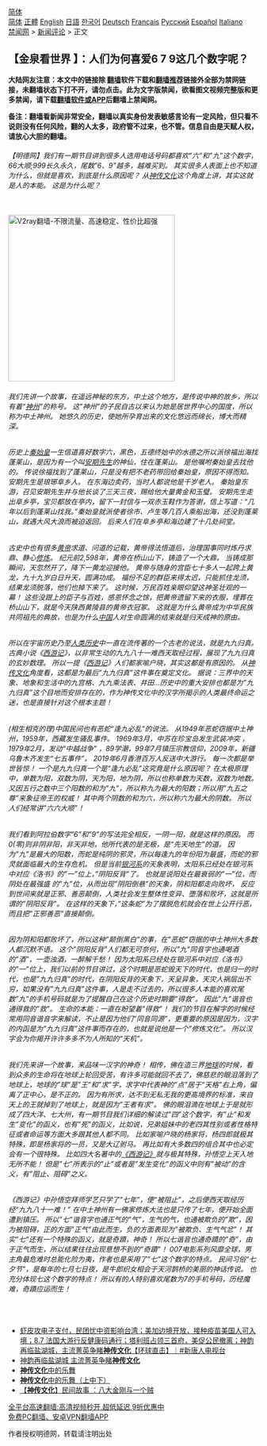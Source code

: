  <!-- 面包屑导航 --> <div class="breadcrumb"><!-- GTranslate: https://gtranslate.io/ -->  <div class="switcher notranslate">  <div class="selected">  <a href="#" onclick="return false;"> 简体</a>  </div>  <div class="option">  <a href="https://www.bannedbook.org" onclick="doGTranslate('zh-CN|zh-CN');jQuery('div.switcher div.selected a').html(jQuery(this).html());return false;" title="简体中文" class="nturl selected"> 简体</a>  <a href="https://www.bannedbook.org/zh-tw/" onclick="doGTranslate('zh-CN|zh-TW');jQuery('div.switcher div.selected a').html(jQuery(this).html());return false;" title="繁體中文" class="nturl"> 正體</a>  <a href="https://www.bannedbook.org/en/" onclick="doGTranslate('zh-CN|en');jQuery('div.switcher div.selected a').html(jQuery(this).html());return false;" title="English" class="nturl"> English</a>  <a href="https://www.bannedbook.org/ja/" onclick="doGTranslate('zh-CN|ja');jQuery('div.switcher div.selected a').html(jQuery(this).html());return false;" title="日本語" class="nturl"> 日語</a>  <a href="https://www.bannedbook.org/ko/" onclick="doGTranslate('zh-CN|ko');jQuery('div.switcher div.selected a').html(jQuery(this).html());return false;" title="한국어" class="nturl"> 한국어</a>  <a href="https://www.bannedbook.org/de/" onclick="doGTranslate('zh-CN|de');jQuery('div.switcher div.selected a').html(jQuery(this).html());return false;" title="Deutsch" class="nturl"> Deutsch</a>  <a href="https://www.bannedbook.org/fr/" onclick="doGTranslate('zh-CN|fr');jQuery('div.switcher div.selected a').html(jQuery(this).html());return false;" title="Français" class="nturl"> Français</a>  <a href="https://www.bannedbook.org/ru/" onclick="doGTranslate('zh-CN|ru');jQuery('div.switcher div.selected a').html(jQuery(this).html());return false;" title="Русский" class="nturl"> Русский</a>  <a href="https://www.bannedbook.org/es/" onclick="doGTranslate('zh-CN|es');jQuery('div.switcher div.selected a').html(jQuery(this).html());return false;" title="Español" class="nturl"> Español</a>  <a href="https://www.bannedbook.org/it/" onclick="doGTranslate('zh-CN|it');jQuery('div.switcher div.selected a').html(jQuery(this).html());return false;" title="Italiano" class="nturl"> Italiano</a>  </div>  </div>      <div class='breadcrumb-sub'><!-- Breadcrumb NavXT 6.3.0 --> <a href="https://www.bannedbook.org/" class="home">禁闻网</a> &gt; <a href="https://www.bannedbook.org/bnews/comments/" class="category">新闻评论</a> &gt; 正文</div></div><h2>【金泉看世界 】：人们为何喜爱6 7 9这几个数字呢？</h2> <p class="notice"><b>大陆网友注意：本文中的链接除 <a href="https://github.com/bannedbook/fanqiang" >翻墙</a>软件下载和<a href="https://github.com/killgcd/justmysocks/blob/master/README.md">翻墙推荐</a>链接外全部为禁网链接，未翻墙状态下打不开，请勿点击。此为文字版禁闻，欲看图文视频完整版和更多禁闻，请下载<a href="https://github.com/bannedbook/fanqiang">翻墙软件或APP</a>后翻墙上禁闻网。</p><p>备注：翻墙看新闻非常安全，翻墙以真实身份发表敏感言论有一定风险，但只看不说则没有任何风险，翻的人太多，政府管不过来，也不管。信息自由是天赋人权，请放心大胆的翻墙。</b></p>  <div class="entry"> <p>              <a href="https://i2.wp.com/upload-images-bucket-v64rleca837do.s3.eu-west-1.amazonaws.com/wp-content/uploads/2021/08/18141125/%E9%80%A2%E4%B9%9D%E5%BF%85%E4%B9%B1.jpg?fit=1920%2C1047&#038;ssl=1" data-caption=""></a>                            </p> <h6>【明德网】我们有一期节目讲到很多人选用电话号码都喜欢”六”和”九”这个数字，66大顺;999长久永久，尾数”6、9”越多，越难买到。 其实很多人表面上也不知道为什么，但就是喜欢，到底是什么原因呢？ 从<span class='wp_keywordlink'><a href="https://www.bannedbook.org/forum3/topic152.html" title="神传文化" target="_blank">神传文化</a></span>这个角度上讲，其实这就是人的本能。 这是为什么呢？</h6> <p></p>  <p><br/><a href="https://github.com/bannedbook/fanqiang/wiki/V2ray%E6%9C%BA%E5%9C%BA"><img src="https://raw.githubusercontent.com/bannedbook/fanqiang/master/v2ss/images/v2free.jpg" width="336" alt="V2ray翻墙-不限流量、高速稳定、性价比超强"></a><br/></p> <h6>我们先讲一个故事，在遥远神秘的东方，中土这个地方，是传说中神的故乡，所以有着“<a href="https://www.bannedbook.org/bnews/tag/%e7%a5%9e%e5%b7%9e/" class="st_tag internal_tag" rel="tag" title="标签 神州 下的日志">神州</a>”的称号。 这”神州”的子民自古以来认为她是居世界中心的国度，所以称为中土神州。 她悠久的历史，使她所孕育出来的文化悠远而绵长，博大而精深。</h6> <h6>历史上<a href="https://www.bannedbook.org/bnews/tag/%e7%a7%a6%e5%a7%8b%e7%9a%87/" class="st_tag internal_tag" rel="tag" title="标签 秦始皇 下的日志">秦始皇</a>一生信道喜好数字六，黑色，五德终始中的水德之所以派徐福出海找蓬莱山，是因为有一个叫<a href="https://www.bannedbook.org/bnews/tag/%e5%ae%89%e6%9c%9f%e5%85%88%e7%94%9f/" class="st_tag internal_tag" rel="tag" title="标签 安期先生 下的日志">安期先生</a>的神仙，住在蓬莱山。 是他嘱咐秦始皇去找他的。 传说徐福找到了蓬莱山，只是没有把不老药带回给秦始皇，原因不得而知。 安期先生是琅琊阜乡人。 在东海边卖药，当时人都说他是千岁老人。 秦始皇东游，召见安期先生并与他长谈了三天三夜，赐给他大量黄金和玉璧。 安期先生走出阜乡亭，宝贝都放在亭内，留下一封信与一双赤玉鞋作为答谢，信上写道：“几年以后到蓬莱山找我。”秦始皇就派使者徐市、卢生等几百人乘船出海，还没到蓬莱山，就遇大风大浪而被迫返回。 后来人们在阜乡亭和海边建了十几处祠堂。</h6> <h6>古史中也有很多<a href="https://www.bannedbook.org/bnews/tag/%E9%BB%84%E5%B8%9D/" class="st_tag internal_tag" rel="tag" title="标签 黄帝 下的日志">黄帝</a>求道、问道的记载，黄帝得法悟道后，治理国事同时炼丹求鼎、静心<span class='wp_keywordlink'><a href="https://www.qi-gong.me/" title="气功修炼网" target="_blank">修炼</a></span>。 纪元前2,598年，黄帝在桥山山下，铸造了一个大鼎。 当铸成那瞬间，天忽然开了，降下一黄龙迎接他。 黄帝与随身的宫臣七十多人一起跨上黄龙，九十九岁白日升天，圆满功成。 福份不足的群臣来得太迟，只能抓住龙须，结果龙须脱落，他们也掉下来了。 这时候，万民百姓亲眼仰望这神圣壮观的一幕！ 这些没跟上的臣子与百姓，感恩怀念之馀，把黄帝遗留下来的衣服，埋葬在桥山山下，就是今天陕西黄陵县的黄帝衣冠冢。 这就是为什么黄帝成为中华民族共同祖先的典故，也是为什么<span class='wp_keywordlink_affiliate'><a href="https://www.bannedbook.org/" title="中国" target="_blank">中国</a></span>人对生命圆满的结束就是归天成神的原由。</h6> <h6>所以在宇宙历史乃至<span class='wp_keywordlink'><a href="https://www.bannedbook.org/forum3/topic1750.html" title="考古学禁区-被掩藏的人类历史" target="_blank">人类历史</a></span>中一直在流传著的一个古老的说法，就是九九归真。 古典小说《<span class='wp_keywordlink'><a href="https://www.bannedbook.org/forum24/topic1503.html" title="深度揭秘《西游记》蕴含的玄机" target="_blank">西游记</a></span>》，以非常生动的九九八十一难西天取经过程，展现了九九归真的玄妙数理。 所以一提《<a href="https://www.bannedbook.org/bnews/tag/%e8%a5%bf%e6%b8%b8%e8%ae%b0/" class="st_tag internal_tag" rel="tag" title="标签 西游记 下的日志">西游记</a>》人们都家喻户晓，其实这都是有原因的。 从<a href="https://www.bannedbook.org/bnews/tag/%e7%a5%9e%e4%bc%a0%e6%96%87%e5%8c%96/" class="st_tag internal_tag" rel="tag" title="标签 神传文化 下的日志">神传文化</a>角度看，这都是为最后”九九归真”这件事在奠定文化。 据说：三界中的天象、地象和生活中的九宫格、九九乘法表、井田…历史中的重大安排也都是为”九九归真”这个目地而安排存在的，作为神传文化中的汉字所揭示的人类最终命运之迷，也是直接针对这个根本主题！</h6> <h6>(相生相克的理)中国民间也有恶蛇“逢九必乱”的说法。 从1949年恶蛇窃据中土神州，1959年，西藏发生骚乱事件。 1969年3月，中苏在珍宝岛发生武装冲突 ，1979年2月，发动“中越战争” ，89学潮，99年7月镇压宗教信仰，2009年，新疆乌鲁木齐发生“七五事件”。 2019年6月香港百万人反送中大游行。 每一次都是举世皆惊！ 一个是九九归真一个是“逢九必乱”这究竟是什么原因呢？ 在太极原理中，单数为阳，双数为阴，天为阳，地为阴，所以也称单数为天数，双数为地数。 又因五行之数中三个阳数的和为”九”，所以称九为最大的阳数；所以用”九五之尊”来象征帝王的权威！ 其中两个阴数的和为六，所以称六为最大的阴数。 所以人们经常讲”六六大顺”！</h6> <h6>我们看到阿拉伯数字”6”和”9”的写法完全相反，一阴一阳，就是这样的原因。 而0(零)则非阴非阳，非天非地，他所代表的是无极，是“先天地生”的道。 因为”九”是最大的阳数，而蛇是纯阴的邪灵，所以每逢九的年份阳为最盛，而蛇的邪灵就面临最大的生存危机。 但是当前<a href="https://www.bannedbook.org/bnews/tag/%e9%93%b6%e6%b2%b3%e7%b3%bb/" class="st_tag internal_tag" rel="tag" title="标签 银河系 下的日志">银河系</a>的天象表明，太阳系已经处在银河系中对应《洛书》的”一”位上，”阴阳反背”了。 也就是说阳处在最衰弱的”一”位，而阴处在最强盛 的”九”位，从而出现”阴阳倒悬”的天象，阴和阳都走向败坏， 反应到世间来就是正邪、善恶颠倒，人类社会发生整体性变异、堕落和败坏，这就是所谓的”阴阳反背”。 在这样的天象下，”这条蛇”为了摆脱危机就会在世上公开行恶，而且把”正邪善恶”直接颠倒。</h6> <h6>因为阴和阳都败坏了，所以这种”颠倒黑白”的事，在”恶蛇”窃据的中土神州大多数人都沉默不语。 这个”阴阳反背”人们都无可奈何，所以”九”同音字也通喝酒的”酒”，一壶浊酒，一醉解千愁！ 因为太阳系已经处在银河系中对应《洛书》的”一”位上，我们以前的节目讲过，这个时期是恶蛇毁天下的时代，也是归一的时代，也是”九九归真”的时代，在阴阳反背的天象下，天呈异象，天灾人祸层出不穷，如果没有”九九归真”这件事，人是走不过去的，所以很多人本能的喜欢尾数”九”的手机号码就是为了提醒自己在这个历史时期要”得救”。 因此”九”谐音也通得救的”救”。 生命的本能：一直在盼望着”得救”！ 我们的节目在解字的时候经常用同音谐音字来解读，不止是因为他们”同音同源”，更重要的原因是因为，汉字的内函是为”九九归真”这件事而存在的，也就是说他是一个”修炼文化”。 所以汉字会为你揭开许许多多不为人所知的“天机”。</h6> <h6>我们先来讲一个故事，来品味一汉字的神奇！ 相传，佛在造三界<a href="https://www.bannedbook.org/bnews/tag/%e5%9c%b0%e7%90%83/" class="st_tag internal_tag" rel="tag" title="标签 地球 下的日志">地球</a>的时候，看到众多的生命将在地球上轮回受苦，有许多可能就回不去了，佛慈悲的眼泪落到了地球上，地球的”球”是”王”和”求”字，求字中代表神的”点”居于“天格”右上角，偏离了正中心，是不正的。 因为有所求，达不到无私无我的更高境界的标准，来自天上的王就掉到了地球上，就是因为”王者有求”。 佛的眼泪滴在地球上于是就形成了四大洋、七大州，有一期节目我们详细的解读过”四”这个数字，有”止”和发生”变化”的函义，也有”死”的函义，比如说，兄弟姐妹中的老四其性别或者性格特征或者命运等方面大多跟其他人都不同。 比如家喻户晓的杨家将，杨四郎就极其特殊，即是杨家将的一员，又是大辽驸马。 再比如有大多数四的组合其中也必定会有一个很特殊。 比如四大名著中的<a href="https://www.bannedbook.org/bnews/tag/%E3%80%8A%E8%A5%BF%E6%B8%B8%E8%AE%B0%E3%80%8B/" class="st_tag internal_tag" rel="tag" title="标签 《西游记》 下的日志">《西游记》</a>就与极其特殊，孙悟空上天入地无所不能！ 但是”七”所表示的”止”或者是”发生变化”的函义中则有”被动”的含义，有”阻止、阻碍”之义。</h6> <h6>《西游记》中孙悟空拜师学艺只学了“七年”，便“被阻止”，之后便西天取经历经“九九八十一难！” 在中土神州有一佛家修炼大法也是只传了七年，便开始全面遭到镇压。 所以”七”谐音字也通正气的”气”，生气的气，也通被欺负的”欺”，因为被阻碍，正的方面”正气”由此而生，负的方面表现为”被欺负、生气气忿”！ 其实”七”还有一个特殊的函义，就是奇蹟，神奇！ 所以七谐音也通奇蹟的”奇”，由于正气而生，所以结果往往出现意想不到的”奇蹟”！ 007电影系列风靡全球，男主角最危难时总能化险为夷，作者也是采用了”七”这个数字的特点。 民间习俗“七夕节”，是每年的七月七日夜，是牛郎织女相会于天河鹊桥的美丽的神话传说。 也充分体现七这个数字的特点！ 所以有的人特别喜欢尾数为7的手机号码，历经魔难，奇蹟应运而生！</h6> <p>&nbsp;</p>  <ul class='op-related-articles' title='相关阅读'> <li><a href='https://www.bannedbook.org/bnews/bannedvideo/20210810/1603319.html' target='_blank'>虾皮攻电子支付，民团忧中资影响台湾；美加边境开放，接种疫苗美国人可入境；8.7 法国大游行反健康码通行；塔利班占领三首府，美促公民撤离；神韵再临盐湖城，主流菁英争睹<b>神传文化</b>【环球直击】｜#新唐人电视台</a></li> <li><a href='https://www.bannedbook.org/bnews/bannedvideo/20210809/1603311.html' target='_blank'>神韵再临盐湖城 主流菁英争睹<b>神传文化</b></a></li> <li><a href='https://www.bannedbook.org/bnews/comments/20210527/1554448.html' target='_blank'><b>神传文化</b>中的乐舞</a></li> <li><a href='https://www.bannedbook.org/bnews/comments/20210527/1554416.html' target='_blank'><b>神传文化</b>中的乐舞（上中下）</a></li> <li><a href='https://www.bannedbook.org/bnews/comments/20210301/1495818.html' target='_blank'>【<b>神传文化</b>】民间故事 ：八大金刚与一个贼</a></li> </ul> <p class="texttj"> <a href="https://github.com/bannedbook/fanqiang/wiki/V2ray%E6%9C%BA%E5%9C%BA" target="_blank">全平台高速翻墙:高清视频秒开,超低延迟,9折优惠中</a><br/> <a href="https://github.com/bannedbook/fanqiang/wiki/%E7%A6%81%E9%97%BB%E7%BD%91%E5%AE%89%E5%8D%93%E7%BF%BB%E5%A2%99%E6%96%B0%E9%97%BBAPP" target="_blank">免费PC翻墙、安卓VPN翻墙APP</a></p><p>作者授权明德网，转载请注明出处</p> <a name='sharetosocial'></a>  <div style="margin-bottom:5px;padding-bottom:5px;clear:both"> <div id="archive-pix-1" class="banner-ads"> <!-- AuctionX Display platform tag START --> <div id="26318x728x90x621x_ADSLOT2" clicktrack="%%CLICK_URL_ESC%%"></div> <!-- AuctionX Display platform tag END --> </div> <div id="archive-pix-2" class="banner-ads"> <!-- AuctionX Display platform tag START --> <div id="26315x300x250x621x_ADSLOT2" clicktrack="%%CLICK_URL_ESC%%"></div> <!-- AuctionX Display platform tag END --> </div> </div>  <div id="archive-pix-1" class="banner-ads"> <!-- AuctionX Display platform tag START --> <div id="26318x728x90x621x_ADSLOT3" clicktrack="%%CLICK_URL_ESC%%"></div> <!-- AuctionX Display platform tag END --> </div> </div><!--END ENTRY--> 
